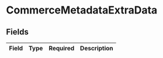 # CommerceMetadataExtraData


## Fields

| Field       | Type        | Required    | Description |
| ----------- | ----------- | ----------- | ----------- |